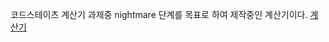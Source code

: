 코드스테이츠 계산기 과제중 nightmare 단계를 목표로 하여 제작중인 계산기이다.
[계산기](https://karuiner.github.io/calculator/calculator)
